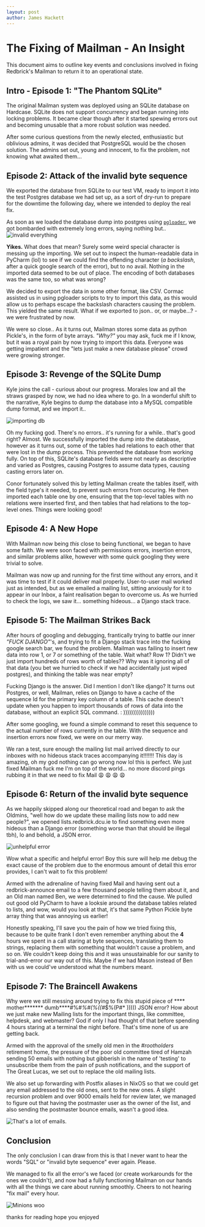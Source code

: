 ```yaml
---
layout: post
author: James Hackett
---
```


# The Fixing of Mailman - An Insight

This document aims to outline key events and conclusions involved in fixing Redbrick's Mailman to return it to an operational state.

## Intro - Episode 1: "The Phantom SQLite"

The original Mailman system was deployed using an SQLite database on Hardcase. SQLite does not support concurrency and began running into locking problems. It became clear though after it started spewing errors out and becoming unusable that a more robust solution was needed.

After some curious questions from the newly elected, enthusiastic but oblivious admins, it was decided that PostgreSQL would be the chosen solution. The admins set out, young and innocent, to fix the problem, not knowing what awaited them...

## Episode 2: Attack of the invalid byte sequence

We exported the database from SQLite to our test VM, ready to import it into the test Postgres database we had set up, as a sort of dry-run to prepare for the downtime the following day, where we intended to deploy the real fix.

As soon as we loaded the database dump into postgres using [`pgloader`](https://github.com/dimitri/pgloader), we got bombarded with extremely long errors, saying nothing but..
![invalid everything](https://i.imgur.com/NCDRTq2.png)

**Yikes.** What does that mean? Surely some weird special character is messing up the importing.
We set out to inspect the human-readable data in PyCharm (lol) to see if we could find the offending character (*a backslash*, after a quick google search of the error), but to no avail. Nothing in the imported data seemed to be out of place. The encoding of both databases was the same too, so what was wrong?

We decided to export the data in some other format, like CSV. Cormac assisted us in using pgloader scripts to try to import this data, as this would allow us to perhaps escape the backslash characters causing the problem. This yielded the same result. What if we exported to json.. or, or maybe...? - we were frustrated by now.

We were so close.. As it turns out, Mailman stores some data as python Pickle's, in the form of byte arrays. *"Why?"* you may ask, fuck me if I know, but it was a royal pain by now trying to import this data. Everyone was getting impatient and the "lets just make a new database please" crowd were growing stronger.

## Episode 3: Revenge of the SQLite Dump

Kyle joins the call - curious about our progress. Morales low and all the straws grasped by now, we had no idea where to go. In a wonderful shift to the narrative, Kyle begins to dump the database into a MySQL compatible dump format, and we import it..

![importing db](https://i.imgur.com/LmeTLpt.gif)

Oh my fucking god. There's no errors.. it's running for a while.. that's good right? Almost. We successfully imported the dump into the database, however as it turns out, some of the tables had relations to each other that were lost in the dump process. This prevented the database from working fully. On top of this, SQLite's database fields were not nearly as descriptive and varied as Postgres, causing Postgres to assume data types, causing casting errors later on.

Conor fortunately solved this by letting Mailman create the tables itself, with the field type's it needed, to prevent such errors from occuring. He then imported each table one by one, ensuring that the top-level tables with no relations were inserted first, and then tables that had relations to the top-level ones. Things were looking good!

## Episode 4: A New Hope

With Mailman now being *this* close to being functional, we began to have some faith. We were soon faced with permissions errors, insertion errors, and similar problems alike, however with some quick googling they were trivial to solve.

Mailman was now up and running for the first time without any errors, and it was time to test if it could deliver mail properly. User-to-user mail worked just as intended, but as we emailed a mailing list, sitting anxiously for it to appear in our Inbox, a faint realisation began to overcome us. As we hurried to check the logs, we saw it... something hideous... a Django stack trace.

## Episode 5: The Mailman Strikes Back

After hours of googling and debugging, frantically trying to battle our inner *"FUCK DJANGO"*'s, and trying to fit a Django stack trace into the fucking google search bar, we found the problem. Mailman was failing to insert new data into row 1, or 7 or something of the table. Wait what? Row 1? Didn't we just import hundreds of rows worth of tables?? Why was it ignoring all of that data (you bet we hurried to check if we had accidentally just wiped postgres), and thinking the table was near empty?

Fucking Django is the answer. Did I mention I don't like django? It turns out Postgres, or well, Mailman, relies on Django to have a cache of the sequence Id for the primary key column of a table. This cache doesn't update when you happen to import thousands of rows of data into the database, without an explicit SQL command. : ))))))))))))))))

After some googling, we found a simple command to reset this sequence to the actual number of rows currently in the table. With the sequence and insertion errors now fixed, we were on our merry way.

We ran a test, sure enough the mailing list mail arrived directly to our inboxes with no hideous stack traces accompanying it!!!!!!! This day is amazing, oh my god nothing can go wrong now lol this is perfect. We just fixed Mailman fuck me I'm on top of the world... no more discord pings rubbing it in that we need to fix Mail :weary: :weary: :weary: :weary:

## Episode 6: Return of the invalid byte sequence

As we happily skipped along our theoretical road and began to ask the Oldmins, "well how do we update these mailing lists now to add new people?", we opened lists.redbrick.dcu.ie to find something even more hideous than a Django error (something worse than that should be illegal tbh), lo and behold, a JSON error.

![unhelpful error](https://i.imgur.com/OtUIxJK.png)

Wow what a specific and helpful error! Boy this sure will help me debug the exact cause  of the problem due to the enormous amount of detail this error provides, I can't wait to fix this problem!

Armed with the adrenaline of having fixed Mail and having sent out a redbrick-announce email to a few thousand people telling them about it, and an Old man named Ben, we were determined to find the cause. We pulled out good old PyCharm to have a looksie around the database tables related to lists, and wow, would you look at that, it's that same Python Pickle byte array thing that was annoying us earlier!

Honestly speaking, I'll save you the pain of how we tried fixing this, because to be quite frank I don't even remember anything about the **4** hours we spent in a call staring at byte sequences, translating them to strings, replacing them with something that wouldn't cause a problem, and so on. We couldn't keep doing this and it was unsustainable for our sanity to trial-and-error our way out of this. Maybe if we had Mason instead of Ben with us we could've understood what the numbers meant.

## Episode 7: The Braincell Awakens

Why were we still messing around trying to fix this stupid piece of **** mother******* dumb****#$%?#$%#$%#($*%#$(%*#$%((#*$%(P#* ))))) JSON error? How about we just make new Mailing lists for the important things, like committee, helpdesk, and webmaster? God if only I had thought of that before spending 4 hours staring at a terminal the night before. That's time none of us are getting back.

Armed with the approval of the smelly old men in the *#rootholders* retirement home, the pressure of the poor old committee tired of Hamzah sending 50 emails with nothing but gibberish in the name of 'testing' to unsubscribe them from the pain of push notifications, and the support of The Great Lucas, we set out to replace the old mailing lists.

We also set up forwarding with Postfix aliases in NixOS so that we could get any email addressed to the old ones, sent to the new ones. A slight recursion problem and over 9000 emails held for review later, we managed to figure out that having the postmaster user as the owner of the list, and also sending the postmaster bounce emails, wasn't a good idea.

![That's a lot of emails.](https://i.imgur.com/W3IbIVF.png)

## Conclusion

The only conclusion I can draw from this is that I never want to hear the words "SQL" or "invalid byte sequence" ever again. Please.

We managed to fix all the error's we faced (or create workarounds for the ones we couldn't), and now had a fully functioning Mailman on our hands with all the things we care about running smoothly. Cheers to not hearing "fix mail" every hour.

![Minions woo](https://i.imgur.com/dtPFEAE.gif)

thanks for reading hope you enjoyed
